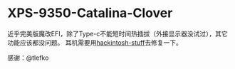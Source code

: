# XPS-9350-Catalina-Clover
近乎完美版魔改EFI，除了Type-c不能短时间热插拔（外接显示器没试过），其它功能应该都没问题。
耳机需要用[hackintosh-stuff](https://github.com/hackintosh-stuff/ComboJack)去修复一下。  

感谢：@tlefko
